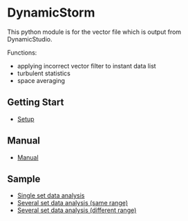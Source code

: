 # DynamicStorm
This python module is for the vector file which is output from DynamicStudio.

Functions:

- applying incorrect vector filter to instant data list
- turbulent statistics
- space averaging

## Getting Start
- [Setup](docs/setup.md)

## Manual
- [Manual](docs/manual.md)

## Sample
- [Single set data analysis](https://gist.github.com/fiftystorm36/71a2977ea9fa959e672eb95697778cce)
- [Several set data analysis (same range)](https://gist.github.com/fiftystorm36/45adbd91fd327ba65cc1b34e6dd76c1b)
- [Several set data analysis (different range)](https://gist.github.com/fiftystorm36/0c65fcbb8c6320552cccdde4caa59197)
